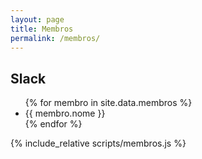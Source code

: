 ```yaml
---
layout: page
title: Membros
permalink: /membros/
---
```


## Slack

<ul class="membros">
  {% for membro in site.data.membros %}
    <li data-faceid="{{ membro.facebookid }}">{{ membro.nome }}</li>
  {% endfor %}
</ul>

{% include_relative  scripts/membros.js %}
